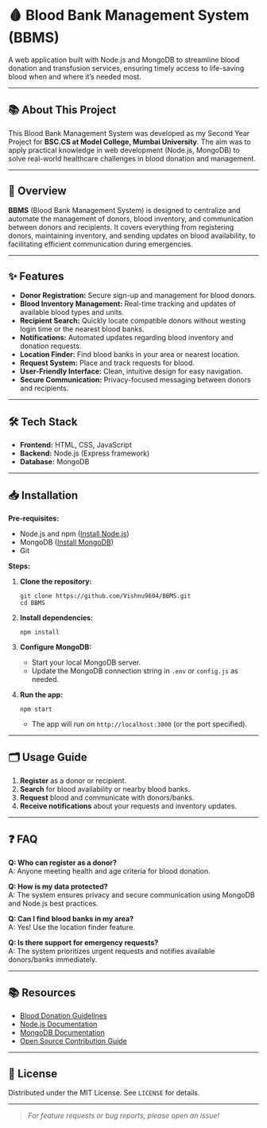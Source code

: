 # 🩸 Blood Bank Management System (BBMS)

A web application built with Node.js and MongoDB to streamline blood donation and transfusion services, ensuring timely access to life-saving blood when and where it’s needed most.

---
## 📚 About This Project

This Blood Bank Management System was developed as my Second Year Project for **BSC.CS at Model College, Mumbai University**. The aim was to apply practical knowledge in web development (Node.js, MongoDB) to solve real-world healthcare challenges in blood donation and management.

---

## 🚀 Overview

**BBMS** (Blood Bank Management System) is designed to centralize and automate the management of donors, blood inventory, and communication between donors and recipients. It covers everything from registering donors, maintaining inventory, and sending updates on blood availability, to facilitating efficient communication during emergencies.

---

## ✨ Features

- **Donor Registration:** Secure sign-up and management for blood donors.
- **Blood Inventory Management:** Real-time tracking and updates of available blood types and units.
- **Recipient Search:** Quickly locate compatible donors without westing login time or the nearest blood banks.
- **Notifications:** Automated updates regarding blood inventory and donation requests.
- **Location Finder:** Find blood banks in your area or nearest location.
- **Request System:** Place and track requests for blood.
- **User-Friendly Interface:** Clean, intuitive design for easy navigation.
- **Secure Communication:** Privacy-focused messaging between donors and recipients.

---

## 🛠️ Tech Stack

- **Frontend:** HTML, CSS, JavaScript
- **Backend:** Node.js (Express framework)
- **Database:** MongoDB


---

## 📥 Installation

**Pre-requisites:**  
- Node.js and npm ([Install Node.js](https://nodejs.org/en/download/))
- MongoDB ([Install MongoDB](https://www.mongodb.com/try/download/community))
- Git

**Steps:**

1. **Clone the repository:**
    ```
    git clone https://github.com/Vishnu9604/BBMS.git
    cd BBMS
    ```

2. **Install dependencies:**
    ```
    npm install
    ```

3. **Configure MongoDB:**
    - Start your local MongoDB server.
    - Update the MongoDB connection string in `.env` or `config.js` as needed.

4. **Run the app:**
    ```
    npm start
    ```
    - The app will run on `http://localhost:3000` (or the port specified).

---

## 🗂️ Usage Guide

1. **Register** as a donor or recipient.
2. **Search** for blood availability or nearby blood banks.
3. **Request** blood and communicate with donors/banks.
4. **Receive notifications** about your requests and inventory updates.


---

## ❓ FAQ

**Q: Who can register as a donor?**  
A: Anyone meeting health and age criteria for blood donation.

**Q: How is my data protected?**  
A: The system ensures privacy and secure communication using MongoDB and Node.js best practices.

**Q: Can I find blood banks in my area?**  
A: Yes! Use the location finder feature.

**Q: Is there support for emergency requests?**  
A: The system prioritizes urgent requests and notifies available donors/banks immediately.

---

## 📚 Resources

- [Blood Donation Guidelines](https://www.who.int/news-room/fact-sheets/detail/blood-safety-and-availability)
- [Node.js Documentation](https://nodejs.org/en/docs/)
- [MongoDB Documentation](https://www.mongodb.com/docs/)
- [Open Source Contribution Guide](https://opensource.guide/how-to-contribute/)

---

## 📝 License

Distributed under the MIT License. See `LICENSE` for details.

---

> _For feature requests or bug reports, please open an issue!_
